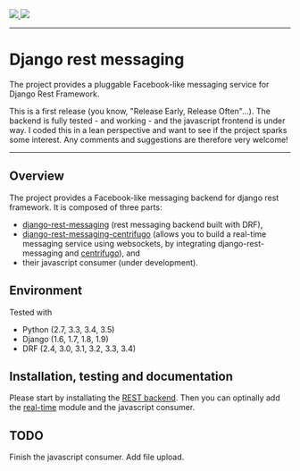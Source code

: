 <div class="badges">
    <a href="http://travis-ci.org/raphaelgyory/django-rest-messaging">
        <img src="https://travis-ci.org/raphaelgyory/django-rest-messaging.svg?branch=master">
    </a>
    <a href="https://pypi.python.org/pypi/django-rest-messaging">
        <img src="https://img.shields.io/pypi/v/django-rest-messaging.svg">
    </a>
</div>

---

# Django rest messaging

The project provides a pluggable Facebook-like messaging service for Django Rest Framework.

This is a first release (you know, "Release Early, Release Often"...). The backend is fully tested - and working - and the javascript frontend is under way.
I coded this in a lean perspective and want to see if the project sparks some interest. Any comments and suggestions are therefore very welcome!

---

## Overview

The project provides a Facebook-like messaging backend for django rest framework. It is composed of three parts: 

* [django-rest-messaging](http://tox.readthedocs.org/en/latest/) (rest messaging backend built with DRF),
* [django-rest-messaging-centrifugo](http://tox.readthedocs.org/en/latest/) (allows you to build a real-time messaging service using websockets, by integrating django-rest-messaging and [centrifugo](https://github.com/centrifugal/centrifugo)), and 
* their javascript consumer (under development).

## Environment

Tested with

* Python (2.7, 3.3, 3.4, 3.5)
* Django (1.6, 1.7, 1.8, 1.9)
* DRF (2.4, 3.0, 3.1, 3.2, 3.3, 3.4)

## Installation, testing and documentation

Please start by installating the [REST backend](/django-rest-messaging/). Then you can optinally add the [real-time](/django-rest-messaging-centrifugo/) module and the javascript consumer. 

## TODO

Finish the javascript consumer.
Add file upload.
